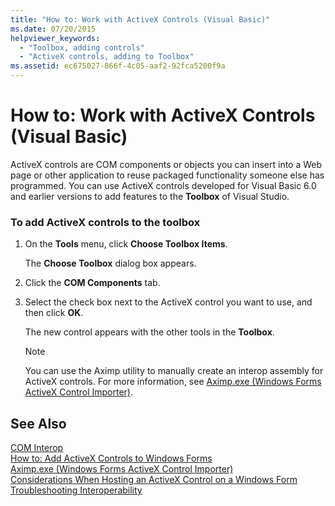 ```yaml
---
title: "How to: Work with ActiveX Controls (Visual Basic)"
ms.date: 07/20/2015
helpviewer_keywords: 
  - "Toolbox, adding controls"
  - "ActiveX controls, adding to Toolbox"
ms.assetid: ec675027-866f-4c05-aaf2-92fca5200f9a
---
```

# How to: Work with ActiveX Controls (Visual Basic)
ActiveX controls are COM components or objects you can insert into a Web page or other application to reuse packaged functionality someone else has programmed. You can use ActiveX controls developed for Visual Basic 6.0 and earlier versions to add features to the **Toolbox** of Visual Studio.  
  
### To add ActiveX controls to the toolbox  
  
1.  On the **Tools** menu, click **Choose Toolbox Items**.  
  
     The **Choose Toolbox** dialog box appears.  
  
2.  Click the **COM Components** tab.  
  
3.  Select the check box next to the ActiveX control you want to use, and then click **OK**.  
  
     The new control appears with the other tools in the **Toolbox**.  
  
    > [!NOTE]
    >  You can use the Aximp utility to manually create an interop assembly for ActiveX controls. For more information, see [Aximp.exe (Windows Forms ActiveX Control Importer)](http://msdn.microsoft.com/library/482c0d83-7144-4497-b626-87d2351b78d0).  
  
## See Also  
 [COM Interop](../../../visual-basic/programming-guide/com-interop/index.md)  
 [How to: Add ActiveX Controls to Windows Forms](../../../framework/winforms/controls/how-to-add-activex-controls-to-windows-forms.md)  
 [Aximp.exe (Windows Forms ActiveX Control Importer)](http://msdn.microsoft.com/library/482c0d83-7144-4497-b626-87d2351b78d0)  
 [Considerations When Hosting an ActiveX Control on a Windows Form](../../../framework/winforms/controls/considerations-when-hosting-an-activex-control-on-a-windows-form.md)  
 [Troubleshooting Interoperability](../../../visual-basic/programming-guide/com-interop/troubleshooting-interoperability.md)
